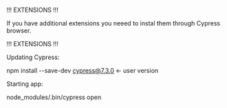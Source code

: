 !!! EXTENSIONS !!!

If you have additional extensions you neeed to instal them through Cypress browser.

!!! EXTENSIONS !!!

Updating Cypress:

npm install --save-dev cypress@7.3.0 <- user version

Starting app:

node_modules/.bin/cypress open      
